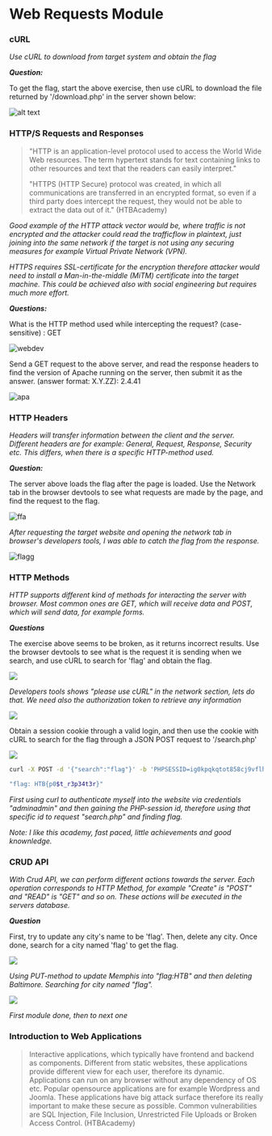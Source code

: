 # Web Requests Module


### cURL
*Use cURL to download from target system and obtain the flag*

***Question:***

To get the flag, start the above exercise, then use cURL to download the file returned by '/download.php' in the server shown below:

![alt text](images/image.png)

### HTTP/S Requests and Responses

>"HTTP is an application-level protocol used to access the World Wide Web resources. The term hypertext stands for text containing links to other resources and text that the readers can easily interpret."
>
>"HTTPS (HTTP Secure) protocol was created, in which all communications are transferred in an encrypted format, so even if a third party does intercept the request, they would not be able to extract the data out of it." 
(HTBAcademy)

*Good example of the HTTP attack vector would be, where traffic is not encrypted and the attacker could read the trafficflow in plaintext, just joining into the same network if the target is not using any securing measures for example Virtual Private Network (VPN).* 

*HTTPS requires SSL-certificate for the encryption therefore attacker would need to install a Man-in-the-middle (MiTM) certificate into the target machine. This could be achieved also with social engineering but requires much more effort.*



***Questions:*** 

What is the HTTP method used while intercepting the request? (case-sensitive) : GET

![webdev](images/2025-02-08-10-40-49.png)



Send a GET request to the above server, and read the response headers to find the version of Apache running on the server, then submit it as the answer. (answer format: X.Y.ZZ): 2.4.41

![apa](images/2025-02-08-10-39-01.png)

### HTTP Headers
*Headers will transfer information between the client and the server. Different headers are for example: General, Request, Response, Security etc. This differs, when there is a specific HTTP-method used.*

***Question:***

The server above loads the flag after the page is loaded. Use the Network tab in the browser devtools to see what requests are made by the page, and find the request to the flag. 



![ffa](images/2025-02-10-35.png)

*After requesting the target website and opening the network tab in browser's developers tools, I was able to catch the flag from the response.*

![flagg](images/2025-02-11-15-29-52.png)

### HTTP Methods

  *HTTP supports different kind of methods for interacting the server with browser. Most common ones are GET, which will receive data and POST, which will send data, for example forms.*

***Questions***

 The exercise above seems to be broken, as it returns incorrect results. Use the browser devtools to see what is the request it is sending when we search, and use cURL to search for 'flag' and obtain the flag. 

 ![](images/2025-02-13-54.png)

 *Developers tools shows "please use cURL" in the network section, lets do that. We need also the authorization token to retrieve any information*

 ![](images/2025-02-13-04.png)


Obtain a session cookie through a valid login, and then use the cookie with cURL to search for the flag through a JSON POST request to '/search.php' 

![](images/2025-02-14-35.png)

```bash
curl -X POST -d '{"search":"flag"}' -b 'PHPSESSID=ig0kpqkqtot858cj9vflhimcde' -H 'Content-Type: application/json'  http://hackthebox:port/search.php -i

"flag: HTB{p0$t_r3p34t3r}"
```

*First using curl to authenticate myself into the website via credentials "adminadmin" and then gaining the PHP-session id, therefore using that specific id to request "search.php" and finding flag.*

*Note: I like this academy, fast paced, little achievements and good knownledge.*

### CRUD API

*With Crud API, we can perform different actions towards the server. Each operation corresponds to HTTP Method, for example "Create" is "POST" and "READ" is "GET" and so on. These actions will be executed in the servers database.*

***Question***

First, try to update any city's name to be 'flag'. Then, delete any city. Once done, search for a city named 'flag' to get the flag. 

![](images/2025-02-14-12-11-21.png)

*Using PUT-method to update Memphis into "flag:HTB" and then deleting Baltimore. Searching for city named "flag".*

![](images/2025-02-14-12-13-10.png)

*First module done, then to next one*

### Introduction to Web Applications


> Interactive applications, which typically have frontend and backend as components. Different from static websites, these applications provide different view for each user, therefore its dynamic. Applications can run on any browser without any dependency of OS etc. Popular opensource applications are for example Wordpress and Joomla. These applications have big attack surface therefore its really important to make these secure as possible. Common vulnerabilities are SQL Injection, File Inclusion, Unrestricted File Uploads or Broken Access Control. (HTBAcademy)


